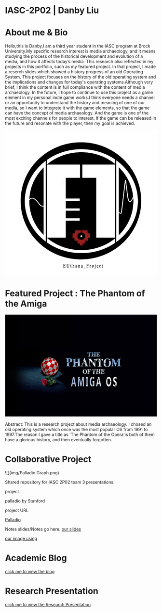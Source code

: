 # IASC-2P02 | Danby Liu 

# About me & Bio

Hello,this is Danby,I am a third year student in the IASC program at Brock University.My specific research interest is media archaeology, and It means studying the process of the historical development and evolution of a media, and how it affects today’s media. This research also reflected in my projects in this portfolio, such as my featured project. In that project, I made a reserch slides which showed a history progress of an old Operating System. This project focuses on the history of the old operating system and the implications and changes for today's operating systems.Although very brief, I think the content is in full compliance with the content of media archaeology. In the future, I hope to continue to use this project as a game element in my  personal indie game works.I think everyone needs a channel or an opportunity to understand the history and meaning of one of our media, so I want to integrate it with the game elements, so that the game can have the concept of media archaeology. And the game is one of the most exciting channels for people to interest. If the game can be released in the future and resonate with the player, then my goal is achieved.


![](images/EU.jpg)


# Featured Project : The Phantom of the Amiga
![](img/cover1.jpg)

Abstract:
This is a research project about media archaeology. I chosed an old operating system which once was the most popular OS from 1991 to 1997.The reason I gave a title as 'The Phantom of the Opera'is both of them have a glorious history, and then eventually forgotten.



# Collaborative Project


![](img/Palladio Graph.png)


Shared repository for IASC 2P02 team 3 presentations.

 project

palladio by Stanford

 project URL

[Palladio](https://hdlab.stanford.edu/palladio/)

Notes
slides/Notes go here.
[our slides](https://docs.google.com/presentation/d/1yaZbkcikFoIxXl-E5EmHkoj-OGK1jH4FrHXMuCH7YCM/edit#slide=id.g4b1aa37cf4_1_15)

[our image using](https://github.com/IascAtBrock/IASC-2P02-TeamPresentations/tree/Team3/research%20finding/image)

# Academic Blog

[click me to view the blog ](https://euthana.github.io/IASC-2P02/BlogPost)

# Research Presentation

[click me to view the Research Presentation](https://euthana.github.io/IASC-2P02/reveal/reveal/index.html)
